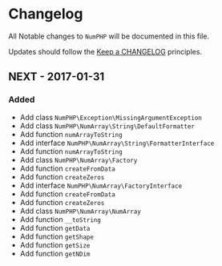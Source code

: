 # Changelog

All Notable changes to `NumPHP` will be documented in this file.

Updates should follow the [Keep a CHANGELOG](http://keepachangelog.com/) principles.

## NEXT - 2017-01-31

### Added
- Add class `NumPHP\Exception\MissingArgumentException`
- Add class `NumPHP\NumArray\String\DefaultFormatter`
 - Add function `numArrayToString`
- Add interface `NumPHP\NumArray\String\FormatterInterface`
 - Add function `numArrayToString`
- Add class `NumPHP\NumArray\Factory`
 - Add function `createFromData`
 - Add function `createZeros`
- Add interface `NumPHP\NumArray\FactoryInterface`
 - Add function `createFromData`
 - Add function `createZeros`
- Add class `NumPHP\NumArray\NumArray`
 - Add function `__toString`
 - Add function `getData`
 - Add function `getShape`
 - Add function `getSize`
 - Add function `getNDim`
